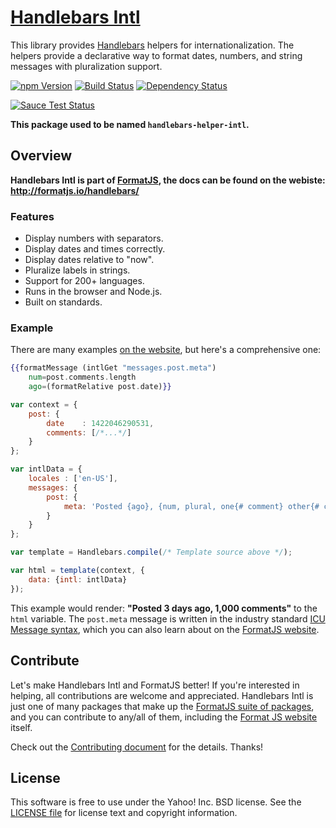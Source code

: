 [Handlebars Intl][]
===================

This library provides [Handlebars][] helpers for internationalization. The helpers provide a declarative way to format dates, numbers, and string messages with pluralization support.

[![npm Version][npm-badge]][npm]
[![Build Status][travis-badge]][travis]
[![Dependency Status][david-badge]][david]

[![Sauce Test Status][sauce-badge]][sauce]

**This package used to be named `handlebars-helper-intl`.**


Overview
--------

**Handlebars Intl is part of [FormatJS][], the docs can be found on the webiste:**
**<http://formatjs.io/handlebars/>**

### Features

- Display numbers with separators.
- Display dates and times correctly.
- Display dates relative to "now".
- Pluralize labels in strings.
- Support for 200+ languages.
- Runs in the browser and Node.js.
- Built on standards.

### Example

There are many examples [on the website][Handlebars Intl], but here's a comprehensive one:

```handlebars
{{formatMessage (intlGet "messages.post.meta")
    num=post.comments.length
    ago=(formatRelative post.date)}}
```

```js
var context = {
    post: {
        date    : 1422046290531,
        comments: [/*...*/]
    }
};

var intlData = {
    locales : ['en-US'],
    messages: {
        post: {
            meta: 'Posted {ago}, {num, plural, one{# comment} other{# comments}}'
        }
    }
};

var template = Handlebars.compile(/* Template source above */);

var html = template(context, {
    data: {intl: intlData}
});
```

This example would render: **"Posted 3 days ago, 1,000 comments"** to the `html` variable. The `post.meta` message is written in the industry standard [ICU Message syntax][], which you can also learn about on the [FormatJS website][FormatJS].


Contribute
----------

Let's make Handlebars Intl and FormatJS better! If you're interested in helping, all contributions are welcome and appreciated. Handlebars Intl is just one of many packages that make up the [FormatJS suite of packages][FormatJS GitHub], and you can contribute to any/all of them, including the [Format JS website][FormatJS] itself.

Check out the [Contributing document][CONTRIBUTING] for the details. Thanks!


License
-------

This software is free to use under the Yahoo! Inc. BSD license.
See the [LICENSE file][LICENSE] for license text and copyright information.


[Handlebars Intl]: http://formatjs.io/handlebars/
[Handlebars]: http://handlebarsjs.com/
[npm]: https://www.npmjs.org/package/handlebars-intl
[npm-badge]: https://img.shields.io/npm/v/handlebars-intl.svg?style=flat-square
[travis]: https://travis-ci.org/yahoo/handlebars-intl
[travis-badge]: http://img.shields.io/travis/yahoo/handlebars-intl.svg?style=flat-square
[david]: https://david-dm.org/yahoo/handlebars-intl
[david-badge]: https://img.shields.io/david/yahoo/handlebars-intl.svg?style=flat-square
[sauce]: https://saucelabs.com/u/handlebars-intl
[sauce-badge]: https://saucelabs.com/browser-matrix/handlebars-intl.svg
[FormatJS]: http://formatjs.io/
[FormatJS GitHub]: http://formatjs.io/github/
[ICU Message syntax]: http://formatjs.io/guide/#messageformat-syntax
[CONTRIBUTING]: https://github.com/yahoo/handlebars-intl/blob/master/CONTRIBUTING.md
[LICENSE]: https://github.com/yahoo/handlebars-intl/blob/master/LICENSE
